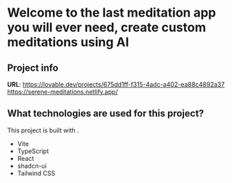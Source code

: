 # Welcome to the last meditation app you will ever need, create custom meditations using AI

## Project info

**URL**: 
https://lovable.dev/projects/675dd1ff-f315-4adc-a402-ea88c4892a37
https://serene-meditations.netlify.app/
## What technologies are used for this project?

This project is built with .

- Vite
- TypeScript
- React
- shadcn-ui
- Tailwind CSS

